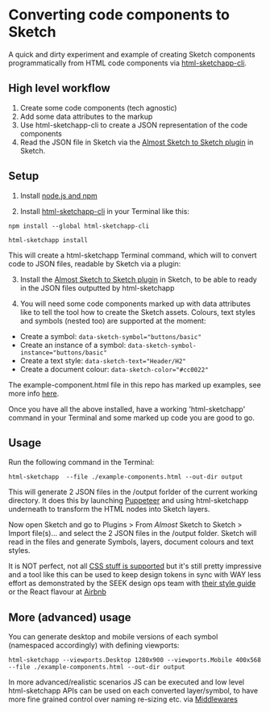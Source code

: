 # Converting code components to Sketch

A quick and dirty experiment and example of creating Sketch components programmatically from HTML code components via [html-sketchapp-cli](https://github.com/seek-oss/html-sketchapp-cli).

## High level workflow
1. Create some code components (tech agnostic)
2. Add some data attributes to the markup
3. Use html-sketchapp-cli to create a JSON representation of the code components
4. Read the JSON file in Sketch via the [Almost Sketch to Sketch plugin](https://github.com/brainly/html-sketchapp/releases/download/v4.1.0/asketch2sketch-4-1-0.sketchplugin.zip) in Sketch.

## Setup

1. Install [node.js and npm](https://nodejs.org/en/)

2. Install [html-sketchapp-cli](https://github.com/seek-oss/html-sketchapp-cli) in your Terminal like this:
  ```
  npm install --global html-sketchapp-cli
  ```
  ```
  html-sketchapp install
  ```

  This will create a html-sketchapp Terminal command, which will to convert code to JSON files, readable by Sketch via a plugin:

3. Install the [Almost Sketch to Sketch plugin](https://github.com/brainly/html-sketchapp/releases/download/v4.1.0/asketch2sketch-4-1-0.sketchplugin.zip) in Sketch, to be able to ready in the JSON files outputted by html-sketchapp

4. You will need some code components marked up with data attributes like to tell the tool how to create the Sketch assets. Colours, text styles and symbols (nested too) are supported at the moment:
 - Create a symbol: ```data-sketch-symbol="buttons/basic"```
 - Create an instance of a symbol: ```data-sketch-symbol-instance="buttons/basic"```
 - Create a text style: ```data-sketch-text="Header/H2"```
 - Create a document colour: ```data-sketch-color="#cc0022"```


The example-component.html file in this repo has marked up examples, see more info [here](https://github.com/seek-oss/html-sketchapp-cli#page-setup).

Once you have all the above installed, have a working 'html-sketchapp' command in your Terminal and some marked up code you are good to go.

## Usage

Run the following command in the Terminal:
```
html-sketchapp  --file ./example-components.html --out-dir output
```
This will generate 2 JSON files in the /output forlder of the current working directory. It does this by launching [Puppeteer](https://github.com/GoogleChrome/puppeteer) and using html-sketchapp underneath to transform the HTML nodes into Sketch layers.

Now open Sketch and go to Plugins > From *Almost* Sketch to Sketch > Import file(s)... and select the 2 JSON files in the /output folder. Sketch will read in the files and generate Symbols, layers, document colours and text styles.

It is NOT perfect, not all [CSS stuff is supported](https://github.com/brainly/html-sketchapp/wiki/What's-supported%3F) but it's still pretty impressive and a tool like this can be used to keep design tokens in sync with WAY less effort as demonstrated by the SEEK design ops team with [their style guide](https://github.com/seek-oss/seek-style-guide) or the React flavour at [Airbnb](https://github.com/airbnb/react-sketchapp)

## More (advanced) usage

You can generate desktop and mobile versions of each symbol (namespaced accordingly) with defining viewports:
```
html-sketchapp --viewports.Desktop 1280x900 --viewports.Mobile 400x568 --file ./example-components.html --out-dir output
```

In more advanced/realistic scenarios JS can be executed and low level html-sketchapp APIs can be used on each converted layer/symbol, to have more fine grained control over naming re-sizing etc. via [Middlewares](https://github.com/seek-oss/html-sketchapp-cli#middleware)
